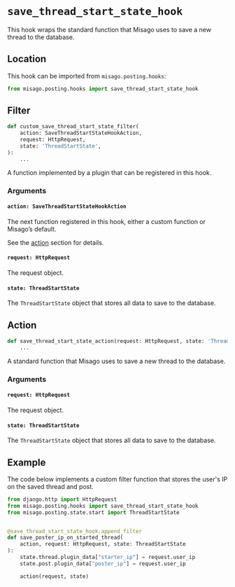 # `save_thread_start_state_hook`

This hook wraps the standard function that Misago uses to save a new thread to the database.


## Location

This hook can be imported from `misago.posting.hooks`:

```python
from misago.posting.hooks import save_thread_start_state_hook
```


## Filter

```python
def custom_save_thread_start_state_filter(
    action: SaveThreadStartStateHookAction,
    request: HttpRequest,
    state: 'ThreadStartState',
):
    ...
```

A function implemented by a plugin that can be registered in this hook.


### Arguments

#### `action: SaveThreadStartStateHookAction`

The next function registered in this hook, either a custom function or Misago’s default.

See the [action](#action) section for details.


#### `request: HttpRequest`

The request object.


#### `state: ThreadStartState`

The `ThreadStartState` object that stores all data to save to the database.


## Action

```python
def save_thread_start_state_action(request: HttpRequest, state: 'ThreadStartState'):
    ...
```

A standard function that Misago uses to save a new thread to the database.


### Arguments

#### `request: HttpRequest`

The request object.


#### `state: ThreadStartState`

The `ThreadStartState` object that stores all data to save to the database.


## Example

The code below implements a custom filter function that stores the user's IP on the saved thread and post.

```python
from django.http import HttpRequest
from misago.posting.hooks import save_thread_start_state_hook
from misago.posting.state.start import ThreadStartState


@save_thread_start_state_hook.append_filter
def save_poster_ip_on_started_thread(
    action, request: HttpRequest, state: ThreadStartState
):
    state.thread.plugin_data["starter_ip"] = request.user_ip
    state.post.plugin_data["poster_ip"] = request.user_ip

    action(request, state)
```